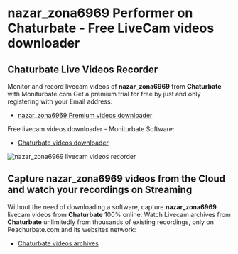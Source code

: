 # nazar_zona6969 Performer on Chaturbate - Free LiveCam videos downloader

## Chaturbate Live Videos Recorder

Monitor and record livecam videos of **nazar_zona6969** from **Chaturbate** with Moniturbate.com
Get a premium trial for free by just and only registering with your Email address:
* [nazar_zona6969 Premium videos downloader](https://moniturbate.com/request-demo-licence-key.html)

Free livecam videos downloader - Moniturbate Software:
* [Chaturbate videos downloader](https://moniturbate.com/moniturbate-download-software.html)

![nazar_zona6969 livecam videos recorder](https://peachurnet.com/templates/moniturbate-software.png)


## Capture nazar_zona6969 videos from the Cloud and watch your recordings on Streaming

Without the need of downloading a software, capture **nazar_zona6969** livecam videos from **Chaturbate** 100% online.
Watch Livecam archives from **Chaturbate** unlimitedly from thousands of existing recordings, only on Peachurbate.com and its websites network:
* [Chaturbate videos archives](https://peachurnet.com/)